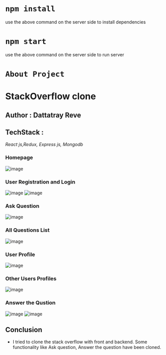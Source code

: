 # `npm install`
use the above command on the server side to install dependencies

# `npm start`
use the above command on the server side to run server

# `About Project`

# StackOverflow clone
## Author : Dattatray Reve

## TechStack :
*React js,Redux, Express js, Mongodb*
<br/>
### Homepage
![image](https://user-images.githubusercontent.com/121539226/227700679-12483f00-ded3-4d94-94e7-7789018e5872.png)

### User Registration and Login
![image](https://user-images.githubusercontent.com/121539226/227700754-6b85595e-b838-43b3-bd59-34549807e782.png)
![image](https://user-images.githubusercontent.com/121539226/227700775-47aa73fa-3ee6-4097-bf46-d13db10dca53.png)


### Ask Question
![image](https://user-images.githubusercontent.com/121539226/227700814-e03654df-bb6e-4bd6-9d74-0bd13fdc6f83.png)

### All Questions List
![image](https://user-images.githubusercontent.com/121539226/227700860-4c3298fc-6705-40eb-878d-3fda3842b091.png)

### User Profile
![image](https://user-images.githubusercontent.com/121539226/227700886-43b285be-a456-4451-a304-90da533f3bbc.png)

### Other Users Profiles
![image](https://user-images.githubusercontent.com/121539226/227700985-e82ade4c-b2a7-46a0-92a3-71dd9a11eacc.png)

### Answer the Qustion
![image](https://user-images.githubusercontent.com/121539226/227701141-a93aea10-dbd3-42c6-9368-841871e81abc.png)
![image](https://user-images.githubusercontent.com/121539226/227701226-7d049b2e-de3c-4a71-af76-6393ef2ec6b3.png)


## Conclusion
* I tried to clone the stack overflow with front and backend. Some functionality like Ask question, Answer the question have been cloned.
